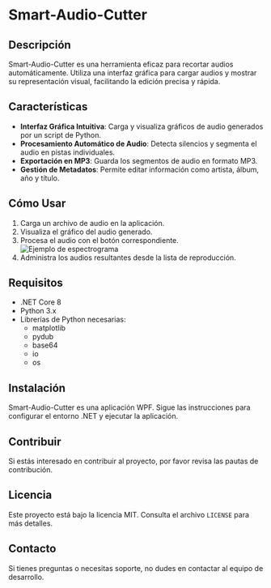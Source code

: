 # Smart-Audio-Cutter

## Descripción
Smart-Audio-Cutter es una herramienta eficaz para recortar audios automáticamente. Utiliza una interfaz gráfica para cargar audios y mostrar su representación visual, facilitando la edición precisa y rápida.

## Características
- **Interfaz Gráfica Intuitiva**: Carga y visualiza gráficos de audio generados por un script de Python.
- **Procesamiento Automático de Audio**: Detecta silencios y segmenta el audio en pistas individuales.
- **Exportación en MP3**: Guarda los segmentos de audio en formato MP3.
- **Gestión de Metadatos**: Permite editar información como artista, álbum, año y título.

## Cómo Usar
1. Carga un archivo de audio en la aplicación.
2. Visualiza el gráfico del audio generado.
3. Procesa el audio con el botón correspondiente.
   ![Ejemplo de espectrograma](https://github.com/j053pepe/Smart-Audio-Cutter/blob/NetCore8/WithPythonSpectrogram/AppCutAudio/AppCutAudio/Demo/finalResult.png?raw=true)
5. Administra los audios resultantes desde la lista de reproducción.

## Requisitos
- .NET Core 8
- Python 3.x
- Librerías de Python necesarias:
  - matplotlib
  - pydub
  - base64
  - io
  - os

## Instalación
Smart-Audio-Cutter es una aplicación WPF. Sigue las instrucciones para configurar el entorno .NET y ejecutar la aplicación.

## Contribuir
Si estás interesado en contribuir al proyecto, por favor revisa las pautas de contribución.

## Licencia
Este proyecto está bajo la licencia MIT. Consulta el archivo `LICENSE` para más detalles.

## Contacto
Si tienes preguntas o necesitas soporte, no dudes en contactar al equipo de desarrollo.
